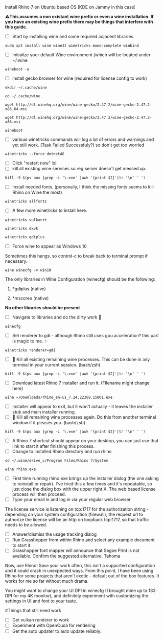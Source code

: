 Install Rhino 7 on Ubuntu based OS (KDE on Jammy in this case)

⚠**This assumes a non existant wine prefix or even a wine installation. If you have an existing wine prefix there may be things that interfere with this guide.**

* [ ] Start by installing wine and some required adjacent libraries. 

``sudo apt install wine wine32 winetricks mono-complete winbind``

* [ ] Initialize your default Wine environment (which will be located under ~/.wine

``wineboot -u``

* [ ] install gecko browser for wine (required for license config to work)

``mkdir ~/.cache/wine``

``cd ~/.cache/wine``

``wget http://dl.winehq.org/wine/wine-gecko/2.47.2/wine-gecko-2.47.2-x86_64.msi``

``wget http://dl.winehq.org/wine/wine-gecko/2.47.2/wine-gecko-2.47.2-x86.msi``

``wineboot``


* [ ] various winetricks commands will log a lot of errors and warnings and yet still work. (Task Failed Successfuly?) so don't get too worried

``winetricks --force dotnet48``

* [ ] Click "restart now" lol
* [ ] kill all existing wine services so reg server doesn't get messed up.

``kill -9 $(ps aux |grep -i '\.exe' |awk '{print $2}'|tr '\n' ' ')``

* [ ] Install needed fonts. (personally, I think the missing fonts seems to kill Rhino on Wine the most)

``winetricks allfonts``

* [ ] A few more winetricks to install here.

``winetricks vulkanrt``

``winetricks dxvk``

``winetricks gdiplus``


* [ ] Force wine to appear as Windows 10

Sometimes this hangs, so control-c to break back to terminal prompt if necessary.

``wine winecfg -v win10``



The only libraries in Wine Configuration (winecfg) should be the following:

1. *gdiplus (native)

2. *mscoree (native)

**No other libraries should be present**

* [ ] Navigate to libraries and do the dirty work 🔪

``winecfg``

* [ ] Set renderer to gdi - although Rhino still uses gpu acceleration? this part is magic to me. ✨

``winetricks renderer=gdi``

* [ ] 🔪 Kill all existing remaining wine processes. This can be done in any terminal in your current session. (bash/zsh)

`kill -9 $(ps aux |grep -i '\.exe' |awk '{print $2}'|tr '\n' ' ')`

* [ ] Download latest Rhino 7 installer and run it. (Filename might change here)

`wine ~/Downloads/rhino_en-us_7.24.22308.15001.exe`

* [ ] Installer will appear to exit, but it won't actually - it leaves the installer stub and main installer running.
* [ ] 🔪 Kill all remaining wine processes again. Do this from another terminal window if it pleases you. (bash/zsh)

`kill -9 $(ps aux |grep -i '\.exe' |awk '{print $2}'|tr '\n' ' ')`

* [ ] A Rhino 7 shortcut should appear on your desktop, you can just use that link to start it after finishing this process.
* [ ] Change to installed Rhino directory and run rhino

``cd ~/.wine/drive_c/Program Files/Rhino 7/System``

``wine rhino.exe``

* [ ] First time running rhino.exe brings up the installer dialog (the one asking to reinstall or repair). I've tried this a few times and it's repeatable, so just close the dialog box with the upper right X. The web based license process will then proceed.
* [ ] Type your email in and log in via your regular web browser

The license service is listening on tcp:1717 for the authorization string - depending on your system configuration (firewall), the request url to authorize the license will be an http on loopback tcp:1717, so that traffic needs to be allowed.

* [ ] Answer/dismiss the usage tracking dialog
* [ ] Run Grasshopper from within Rhino and select any example document to start it.
* [ ] Grasshopper font mapper will announce that Segoe Print is not available. Confirm the suggested alternative, Tahoma

Now, use Rhino! Save your work often, this isn't a supported configuration and it could crash in unexpected ways. From this point, I have been using Rhino for some projects that aren't exotic - default out of the box features. It works for me so far without much drama.

You might want to change your UI DPI in winecfg (I brought mine up to 133 DPI for my 4K monitor), and definitely experiment with customizing the settings in UI and font to your taste.

#Things that still need work
* [ ] Get vulkan renderer to work
* [ ] Experiment with OpenCuda for rendering
* [ ] Get the auto updater to auto update reliably.
